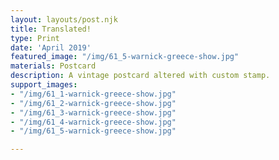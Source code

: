 ```yaml
---
layout: layouts/post.njk
title: Translated!
type: Print
date: 'April 2019'
featured_image: "/img/61_5-warnick-greece-show.jpg"
materials: Postcard
description: A vintage postcard altered with custom stamp.
support_images:
- "/img/61_1-warnick-greece-show.jpg"
- "/img/61_2-warnick-greece-show.jpg"
- "/img/61_3-warnick-greece-show.jpg"
- "/img/61_4-warnick-greece-show.jpg"
- "/img/61_5-warnick-greece-show.jpg"

---
```

